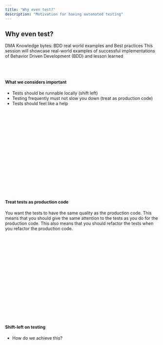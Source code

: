```yaml
---
title: "Why even test?"
description: "Motivation for having automated testing"
---
```


## Why even test?

DMA Knowledge bytes: BDD real world examples and Best practices
This session will showcase real-world examples of successful implementations of Behavior Driven Development (BDD) and lesson learned

<br />
<br />

#### **What we considers important**

- Tests should be runnable locally (shift left)
- Testing frequently must not slow you down (treat as production code)
- Tests should feel like a help

<br />
<br />
<br />
<br />
<br />
<br />
<br />
<br />
<br />
<br />
<br />
<br />
<br />
<br />
<br />
<br />

#### **Treat tests as production code**

You want the tests to have the same quality as the production code. This means that you should give the same attention to the tests as you do for the production code. This also means that you should refactor the tests when you refactor the production code.

<br />
<br />
<br />
<br />
<br />
<br />
<br />
<br />
<br />
<br />
<br />
<br />
<br />
<br />
<br />
<br />

#### **Shift-left on testing**

- How do we achieve this?

<br />
<br />
<br />
<br />
<br />
<br />
<br />
<br />
<br />
<br />
<br />
<br />
<br />
<br />
<br />
<br />
